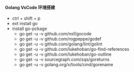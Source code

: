 #### Golang VsCode 环境搭建
* ctrl + shift + p
* ext install go
* install go-pckage
    * go get -u -v github.com/nsf/gocode
    * go get -u -v github.com/rogpeppe/godef
    * go get -u -v github.com/golang/lint/golint
    * go get -u -v github.com/lukehoban/go-find-references
    * go get -u -v github.com/lukehoban/go-outline
    * go get -u -v sourcegraph.com/sqs/goreturns
    * go get -u -v golang.org/x/tools/cmd/gorename
